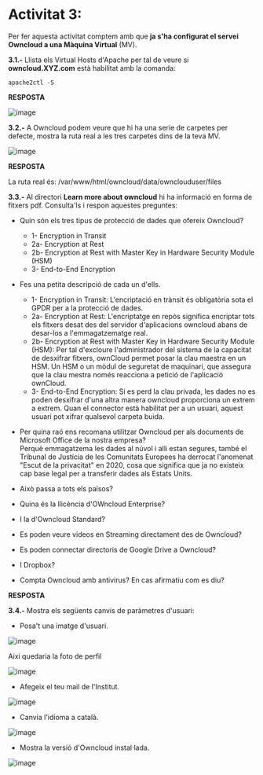 # Activitat 3:

Per fer aquesta activitat comptem amb que **ja s'ha configurat el servei Owncloud a una Màquina Virtual** (MV).

**3.1.-** Llista els Virtual Hosts d'Apache per tal de veure si **owncloud.XYZ.com** està habilitat amb la comanda:

```
apache2ctl -S
``` 

**RESPOSTA**

![image](https://user-images.githubusercontent.com/114162276/196968870-df6af995-405e-4dcb-8c88-42084d65becd.png)


**3.2.-** A Owncloud podem veure que hi ha una serie de carpetes per defecte, mostra la ruta real a les tres carpetes dins de la teva MV.

![image](https://user-images.githubusercontent.com/110727546/194824543-c49bf482-ac93-432f-884c-d89487e587f3.png)

**RESPOSTA**

La ruta real és: /var/www/html/owncloud/data/ownclouduser/files

**3.3.-** Al directori **Learn more about owncloud** hi ha informació en forma de fitxers pdf. Consulta'ls i respon aquestes preguntes:

- Quin són els tres tipus de protecció de dades que ofereix Owncloud?

   - 1-  Encryption in Transit
   - 2a- Encryption at Rest
   - 2b- Encryption at Rest with Master Key in Hardware Security Module (HSM)
   - 3-  End-to-End Encryption

- Fes una petita descripció de cada un d'ells.
   - 1- Encryption in Transit:
      L'encriptació en trànsit és obligatòria sota el GPDR per a la protecció de dades.
   - 2a- Encryption at Rest: 
      L'encriptatge en repòs significa encriptar tots els fitxers desat des del servidor d'aplicacions             owncloud abans de desar-los a l'emmagatzematge real.
   - 2b- Encryption at Rest with Master Key in Hardware Security Module (HSM):
      Per tal d'excloure l'administrador del sistema de la capacitat de desxifrar fitxers, ownCloud permet         posar la clau maestra en un HSM.
      Un HSM o un mòdul de seguretat de maquinari, que assegura que la clau mestra només reacciona
      a petició de l'aplicació ownCloud.
   - 3- End-to-End Encryption: 
      Si es perd la clau privada, les dades no es poden desxifrar d'una altra manera owncloud proporciona un       extrem a extrem.
      Quan el connector està habilitat per a un usuari, aquest usuari pot xifrar qualsevol carpeta buida. 

- Per quina raó ens recomana utilitzar Owncloud per als documents de Microsoft Office de la nostra empresa?  
      Perquè emmagatzema les dades al núvol i alli estan segures, també el Tribunal de Justícia de les             Comunitats Europees ha derrocat l'anomenat "Escut de la privacitat" en 2020, cosa que significa que ja       no existeix cap base legal per a transferir dades als Estats Units.

- Això passa a tots els països?
- Quina és la llicència d'OWncloud Enterprise?
- I la d'Owncloud Standard?
- Es poden veure videos en Streaming directament des de Owncloud?
- Es poden connectar directoris de Google Drive a Owncloud?
- I Dropbox?
- Compta Owncloud amb antivirus? En cas afirmatiu com es diu? 

**RESPOSTA**

**3.4.-** Mostra els següents canvis de paràmetres d'usuari:

- Posa't una imatge d'usuari.

![image](https://user-images.githubusercontent.com/114162276/196980811-459c4b88-1796-4505-ac0d-15b8919966fb.png)

Aixi quedaria la foto de perfil

![image](https://user-images.githubusercontent.com/114162276/196981802-dc3ffd1a-457e-4a91-bdcb-baf6d3eda2de.png)

- Afegeix el teu mail de l'Institut.

![image](https://user-images.githubusercontent.com/114162276/196982500-d6751efc-526f-476b-a4ab-158913bfba88.png)

- Canvia l'idioma a català.

![image](https://user-images.githubusercontent.com/114162276/196982366-d49f7cd2-816f-4073-bc25-388ea5b9c29f.png)

- Mostra la versió d'Owncloud instal·lada.

![image](https://user-images.githubusercontent.com/114162276/196982012-0a0fbb6e-84d7-4ca7-b16a-1fa622b5f0f6.png)



